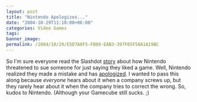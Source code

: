 ```yaml
---
layout: post
title: "Nintendo Apologizes..."
date: "2004-10-29T11:10:00+06:00"
categories: Video Games 
tags: 
banner_image: 
permalink: /2004/10/29/E5D7A8F5-FB89-EAB3-397F65F58A1A19BC
---
```


So I'm sure everyone read the Slashdot <a href="http://yro.slashdot.org/yro/04/10/27/1932201.shtml?tid=153">story</a> about how Nintendo threatened to sue someone for just saying they liked a game. Well, Nintendo realized they made a mistake and has <a href="http://www.boingboing.net/2004/10/28/nintendo_apologizes_.html">apologized</a>. I wanted to pass this along because <i>everyone</i> hears about it when a company screws up, but they rarely hear about it when the company tries to correct the wrong. So, kudos to Nintendo. (Although your Gamecube still sucks. ;)